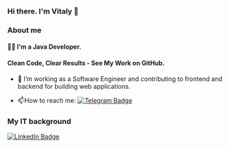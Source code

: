 ### Hi there. I'm Vitaly 👋

### About me

#### :man_technologist: I'm a Java Developer. 
#### Clean Code, Clear Results - See My Work on GitHub.

- :telescope: I’m working as a Software Engineer and contributing to frontend and backend for building web applications.

- :mailbox:How to reach me: [![Telegram Badge](https://img.shields.io/badge/-vburcovschi-blue?style=flat&logo=Telegram&logoColor=white)]((https://t.me/vburcovschi))


### My IT background
<div id="badges">
  <a href="your-linkedin-URL">
    <img src="https://img.shields.io/badge/LinkedIn-blue?style=for-the-badge&logo=linkedin&logoColor=white" alt="LinkedIn Badge"/>
</div>
  
<img src="https://komarev.com/ghpvc/?username=vburcovschi&style=flat-square&color=blue" alt=""/>


<!--
**vburcovschi/vburcovschi** is a ✨ _special_ ✨ repository because its `README.md` (this file) appears on your GitHub profile.

Here are some ideas to get you started:

- 🔭 I’m currently working on ...
- 🌱 I’m currently learning ...
- 👯 I’m looking to collaborate on ...
- 🤔 I’m looking for help with ...
- 💬 Ask me about ...
- 📫 How to reach me: ...
- 😄 Pronouns: ...
- ⚡ Fun fact: ...
-->
